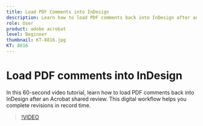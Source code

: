 ```yaml
---
title: Load PDF Comments into InDesign
description: Learn how to load PDF comments back into InDesign after an Acrobat shared review
role: User
product: adobe acrobat
level: Beginner
thumbnail: KT-8816.jpg
KT: 8816
---
```

# Load PDF comments into InDesign

In this 60-second video tutorial, learn how to load PDF comments back into InDesign after an Acrobat shared review. This digital workflow helps you complete revisions in record time.

>[!VIDEO](https://video.tv.adobe.com/v/336907?hidetitle=true)